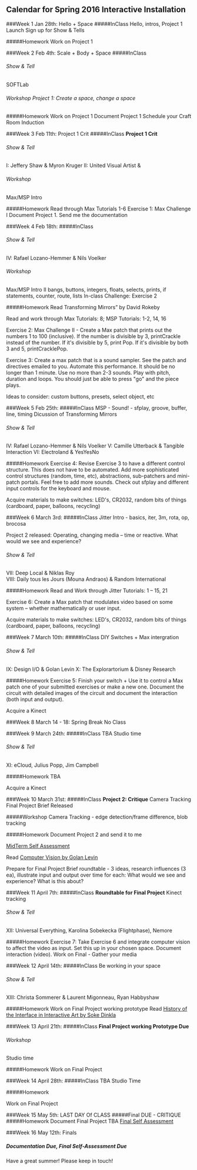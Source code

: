 ## Calendar for Spring 2016 Interactive Installation

###Week 1 Jan 28th: Hello + Space
#####InClass
Hello, intros, Project 1 Launch
Sign up for Show & Tells

#####Homework
Work on Project 1



###Week 2 Feb 4th: Scale + Body + Space
#####InClass
###### Show & Tell
SOFTLab
###### Workshop Project 1: Create a space, change a space

#####Homework 
Work on Project 1
Document Project 1
Schedule your Craft Room Induction



###Week 3 Feb 11th: Project 1 Crit
#####InClass
**Project 1 Crit**

###### Show & Tell
I: Jeffery Shaw & Myron Kruger 
II: United Visual Artist &
###### Workshop 
Max/MSP Intro

#####Homework
Read through Max Tutorials 1-6
Exercise 1: Max Challenge I
Document Project 1. Send me the documentation



###Week 4 Feb 18th: 
#####InClass
###### Show & Tell
 
IV: Rafael Lozano-Hemmer & Nils Voelker

###### Workshop 
Max/MSP Intro II
bangs, buttons, integers, floats, selects, prints, if statements, counter, route, lists
In-class Challenge: Exercise 2

#####Homework 
Read Transforming Mirrors” by David Rokeby 

Read and work through Max Tutorials: 8; MSP Tutorials: 1-2, 14, 16

Exercise 2: Max Challenge II - Create a Max patch that prints out the numbers 1 to 100 (inclusive). If the number is divisible by 3, printCrackle instead of the number. If it's divisible by 5, print Pop. If it's divisible by both 3 and 5, printCracklePop. 

Exercise 3: Create a max patch that is a sound sampler. See the patch and directives emailed to you. Automate this performance. It should be no longer than 1 minute. Use no more than 2-3 sounds. Play with pitch, duration and loops. You should just be able to press "go" and the piece plays.

Ideas to consider: custom buttons, presets, select object, etc



###Week 5 Feb 25th:
#####InClass 
MSP - Sound! - sfplay, groove, buffer, line, timing
Dicussion of Transforming Mirrors

###### Show & Tell
IV: Rafael Lozano-Hemmer & Nils Voelker
V: Camille Utterback & Tangible Interaction 
VI: Electroland & YesYesNo

#####Homework
Exercise 4: Revise Exercise 3 to have a different control structure. This does not have to be automated. Add more sophisticated control structures (random, time, etc), abstractions, sub-patchers and mini-patch portals. Feel free to add more sounds. Check out sfplay and different input controls for the keyboard and mouse.  

Acquire materials to make switches: LED's, CR2032, random bits of things (cardboard, paper, balloons, recycling)


###Week 6 March 3rd: 
#####InClass
Jitter Intro - basics, iter, 3m, rota, op, brocosa

Project 2 released: Operating, changing media – time or reactive. What would we see and experience?

###### Show & Tell
VII: Deep Local & Niklas Roy  
VIII: Daily tous les Jours (Mouna Andraos) & Random International

#####Homework
Read and Work through Jitter Tutorials: 1 – 15, 21

Exercise 6: Create a Max patch that modulates video based on some system – whether mathematically or user input.

Acquire materials to make switches: LED's, CR2032, random bits of things (cardboard, paper, balloons, recycling)



###Week 7 March 10th:
#####InClass
DIY Switches + Max intergration
###### Show & Tell
IX: Design I/O & Golan Levin 
X: The Explorartorium & Disney Research

#####Homework 
Exercise 5: Finish your switch + Use it to control a Max patch one of your submitted exercises or make a new one. Document the circuit with detailed images of the circuit and document the interaction (both input and output). 

Acquire a Kinect



###Week 8 March 14 - 18:  Spring Break No Class 



###Week 9 March 24th: 
#####InClass
TBA
Studio time

###### Show & Tell
XI: eCloud, Julius Popp, Jim Campbell  


#####Homework
TBA

Acquire a Kinect



###Week 10 March 31st:
#####InClass
**Project 2: Critique**
Camera Tracking 
Final Project Brief Released

#####Workshop
Camera Tracking - edge detection/frame difference, blob tracking

#####Homework 
Document Project 2 and send it to me

[MidTerm Self Assessment](SelfAssessments.md)

Read [Computer Vision by Golan Levin](http://www.flong.com/texts/essays/essay_cvad/)

Prepare for Final Project Brief roundtable - 3 ideas, research influences (3 ea), illustrate input and output over time for each: What would we see and experience? What is this about?



###Week 11 April 7th:
#####InClass
**Roundtable for Final Project**
Kinect tracking

###### Show & Tell
XII: Universal Everything, Karolina Sobekecka (Flightphase), Nemore

#####Homework
Exercise 7: Take Exercise 6 and integrate computer vision to affect the video as input. Set this up in your chosen space. Document interaction (video).
Work on Final - Gather your media



###Week 12 April 14th:
#####InClass
Be working in your space
###### Show & Tell
XIII: Christa Sommerer & Laurent Migonneau, Ryan Habbyshaw


#####Homework
Work on Final Project working prototype
Read [History of the Interface in Interactive Art by Soke Dinkla](http://www.kenfeingold.com/dinkla_history.html)



###Week 13 April 21th:
#####InClass
**Final Project working Prototype Due**
###### Workshop 
Studio time

#####Homework
Work on Final Project



###Week 14 April 28th:
#####InClass
TBA
Studio Time
		
#####Homework

Work on Final Project



###Week 15 May 5th: LAST DAY Of CLASS 
#####Final DUE - CRITIQUE
#####Homework
Document Final Project
TBA
[Final Self Assessment](SelfAssessments.md)


###Week 16 May 12th: Finals  
##### Documentation Due, Final Self-Assessment Due

Have a great summer! Please keep in touch!
